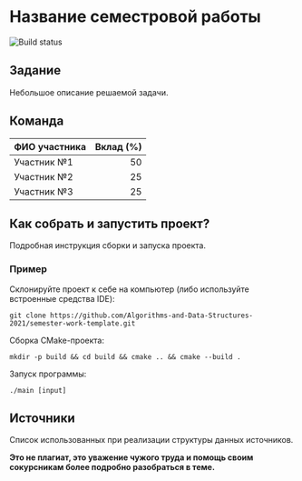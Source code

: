 # Название семестровой работы

![Build status](https://github.com/Algorithms-and-Data-Structures-2021/semester-work-template/actions/workflows/cmake.yml/badge.svg)

## Задание

Небольшое описание решаемой задачи.

## Команда

| ФИО участника | Вклад (%) |
| :---          |   ---:    |
| Участник №1   | 50        |
| Участник №2   | 25        |
| Участник №3   | 25        |

## Как собрать и запустить проект?

Подробная инструкция сборки и запуска проекта.

### Пример

Склонируйте проект к себе на компьютер (либо используйте встроенные средства IDE):
```shell
git clone https://github.com/Algorithms-and-Data-Structures-2021/semester-work-template.git
```

Сборка CMake-проекта:
```shell
mkdir -p build && cd build && cmake .. && cmake --build .
```

Запуск программы:
```shell
./main [input]
```

## Источники

Список использованных при реализации структуры данных источников.

**Это не плагиат, это уважение чужого труда и помощь своим сокурсникам более подробно разобраться в теме.**
